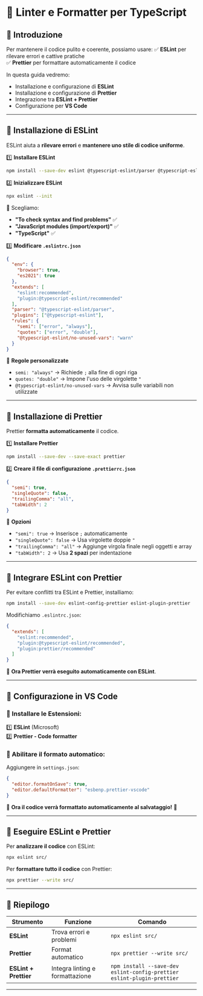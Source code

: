 # 📌 Linter e Formatter per TypeScript

## 🎯 Introduzione
Per mantenere il codice pulito e coerente, possiamo usare:
✅ **ESLint** per rilevare errori e cattive pratiche  
✅ **Prettier** per formattare automaticamente il codice  

In questa guida vedremo:
- Installazione e configurazione di **ESLint**
- Installazione e configurazione di **Prettier**
- Integrazione tra **ESLint + Prettier**
- Configurazione per **VS Code**

---

## 📌 Installazione di ESLint
ESLint aiuta a **rilevare errori** e **mantenere uno stile di codice uniforme**.

1️⃣ **Installare ESLint**
```sh
npm install --save-dev eslint @typescript-eslint/parser @typescript-eslint/eslint-plugin
````

2️⃣ **Inizializzare ESLint**

```sh
npx eslint --init
```

📌 Scegliamo:

- **"To check syntax and find problems"** ✅
- **"JavaScript modules (import/export)"** ✅
- **"TypeScript"** ✅

3️⃣ **Modificare `.eslintrc.json`**

```json
{
  "env": {
    "browser": true,
    "es2021": true
  },
  "extends": [
    "eslint:recommended",
    "plugin:@typescript-eslint/recommended"
  ],
  "parser": "@typescript-eslint/parser",
  "plugins": ["@typescript-eslint"],
  "rules": {
    "semi": ["error", "always"],
    "quotes": ["error", "double"],
    "@typescript-eslint/no-unused-vars": "warn"
  }
}
```

📌 **Regole personalizzate**

- `semi: "always"` → Richiede `;` alla fine di ogni riga
- `quotes: "double"` → Impone l'uso delle virgolette `"`
- `@typescript-eslint/no-unused-vars` → Avvisa sulle variabili non utilizzate

---

## 📌 Installazione di Prettier

Prettier **formatta automaticamente** il codice.

1️⃣ **Installare Prettier**

```sh
npm install --save-dev --save-exact prettier
```

2️⃣ **Creare il file di configurazione `.prettierrc.json`**

```json
{
  "semi": true,
  "singleQuote": false,
  "trailingComma": "all",
  "tabWidth": 2
}
```

📌 **Opzioni**

- `"semi": true` → Inserisce `;` automaticamente
- `"singleQuote": false` → Usa virgolette doppie `"`
- `"trailingComma": "all"` → Aggiunge virgola finale negli oggetti e array
- `"tabWidth": 2` → Usa **2 spazi** per indentazione

---

## 📌 Integrare ESLint con Prettier

Per evitare conflitti tra ESLint e Prettier, installiamo:

```sh
npm install --save-dev eslint-config-prettier eslint-plugin-prettier
```

Modifichiamo `.eslintrc.json`:

```json
{
  "extends": [
    "eslint:recommended",
    "plugin:@typescript-eslint/recommended",
    "plugin:prettier/recommended"
  ]
}
```

📌 **Ora Prettier verrà eseguito automaticamente con ESLint**.

---

## 📌 Configurazione in VS Code

### 🔹 Installare le Estensioni:

1️⃣ **ESLint** (Microsoft)  
2️⃣ **Prettier - Code formatter**

### 🔹 Abilitare il formato automatico:

Aggiungere in `settings.json`:

```json
{
  "editor.formatOnSave": true,
  "editor.defaultFormatter": "esbenp.prettier-vscode"
}
```

📌 **Ora il codice verrà formattato automaticamente al salvataggio!** 🎯

---

## 📌 Eseguire ESLint e Prettier

Per **analizzare il codice** con ESLint:

```sh
npx eslint src/
```

Per **formattare tutto il codice** con Prettier:

```sh
npx prettier --write src/
```

---

## 📌 Riepilogo

|Strumento|Funzione|Comando|
|---|---|---|
|**ESLint**|Trova errori e problemi|`npx eslint src/`|
|**Prettier**|Format automatico|`npx prettier --write src/`|
|**ESLint + Prettier**|Integra linting e formattazione|`npm install --save-dev eslint-config-prettier eslint-plugin-prettier`|

---
